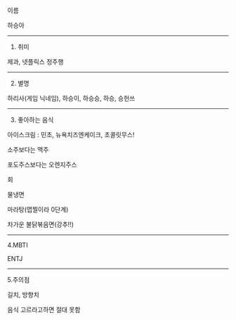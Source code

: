 이름

하승아
***

1. 취미

제과, 넷플릭스 정주행
***
2. 별명

하리사(게임 닉네임), 하승이, 하승승, 하승, 승헌쓰
***
3. 좋아하는 음식

아이스크림 : 민초, 뉴욕치즈엔케이크, 초콜릿무스!

소주보다는 맥주

포도주스보다는 오렌지주스

회

물냉면

마라탕(맵찔이라 0단계)

차가운 불닭볶음면(강추!!)

***
4.MBTI

ENTJ
***
5.주의점

길치, 방향치

음식 고르라고하면 절대 못함
